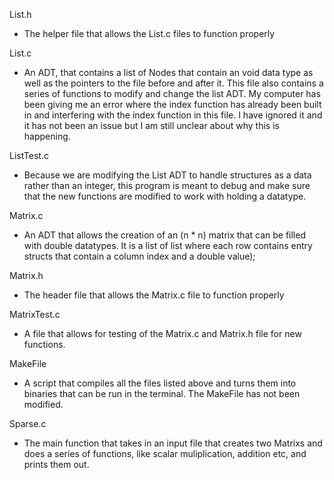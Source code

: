 List.h
- The helper file that allows the List.c files to function properly

List.c
- An ADT, that contains a list of Nodes that contain an void data type as well as the pointers to the file before and after it. This file also contains a series of functions to modify and change the list ADT. My computer has been giving me an error where the index function has already been built in and interfering with the index function in this file. I have ignored it and it has not been an issue but I am still unclear about why this is happening.

ListTest.c
- Because we are modifying the List ADT to handle structures as a data rather than an integer, this program is meant to debug and make sure that the new functions are modified to work with holding a datatype.

Matrix.c
- An ADT that allows the creation of an (n * n) matrix that can be filled with double datatypes. It is a list of list where each row contains entry structs that contain a column index and a double value);

Matrix.h
- The header file that allows the Matrix.c file to function properly

MatrixTest.c
- A file that allows for testing of the Matrix.c and Matrix.h file for new functions. 
 
MakeFile
- A script that compiles all the files listed above and turns them into binaries that can be run in the terminal. The MakeFile has not been modified.

Sparse.c
- The main function that takes in an input file that creates two Matrixs and does a series of functions, like scalar muliplication, addition etc, and prints them out.

